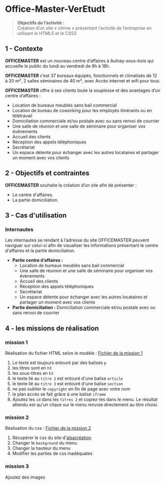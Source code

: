 # Office-Master-VerEtudt

>**Objectifs de l’activité :**  
>Création d’un site « vitrine » présentant l’activité de l’entreprise en utilisant le HTML5 et le CSS3

## 1 - Contexte
**OFFICEMASTER** est un nouveau centre d’affaires à Aulnay-sous-bois qui accueille le public du lundi au vendredi de 9h à 18h.

**OFFICEMASTER** c’est 37 bureaux équipés, fonctionnels et climatisés de 12 à 20 m², 2 salles séminaires de 40 m², avec Accès internet et wifi pour tous.

**OFFICEMASTER** offre à ses clients toute la souplesse et des avantages d’un centre d’affaires :

- Location de bureaux meublés sans bail commercial
- Location de bureau de coworking pour les employés itinérants ou en télétravail
- Domiciliation commerciale et/ou postale avec ou sans renvoi de courrier
- Une salle de réunion et une salle de séminaire pour organiser vos évènements
- Accueil des clients
- Réception des appels téléphoniques
- Secrétariat
- Un espace détente pour échanger avec les autres locataires et partager un moment avec vos clients
## 2 - Objectifs et contraintes
**OFFICEMASTER** souhaite la création d’un site afin de présenter :

- Le centre d'affaires.
- La partie domiciliation.
## 3 - Cas d'utilisation
### Internautes
Les internautes se rendant à l’adresse du site OFFICEMASTER peuvent naviguer sur celui-ci afin de visualiser les informations présentant le centre d'affaires et la partie domiciliation.

- **Partie centre d’affaires :**
    - Location de bureaux meublés sans bail commercial
    - Une salle de réunion et une salle de séminaire pour organiser vos évènements
    - Accueil des clients
    - Réception des appels téléphoniques
    - Secrétariat
    - Un espace détente pour échanger avec les autres locataires et partager un moment avec vos clients
- **Partie domiciliation :** Domiciliation commerciale et/ou postale avec ou sans renvoi de courrier
## 4 - les missions de réalisation
### mission 1
Réalisation du fichier HTML selon le modèle :
[Fichier de la mission 1](missions/mission1.pdf)

1. Le texte est toujours entouré par des balises `p`
2. les titres sont en `h3`
3. les sous-titres en `h3`
4. le texte lié au `titre 2` est entouré d'une balise `article`
5. le texte lié au `titre 3` est entouré d'une balise `section`
6. ne pas oublier le `copyright` en fin de page avec votre nom
7. le plan accès se fait grâce à une balise `iframe`
8. Ajoutez les `id` dans les `titres 2` et copiez-les dans le menu. Le résultat attendu est qu'un clique sur le menu
   renvoie directement au titre choisi.


### mission 2
Réalisation du css : [Fichier de la mission 2](missions/mission2.pdf)

1. Récupérer le css du site d'[alsacréation](https://www.alsacreations.com/tuto/lire/555-design-css-complet-5-etapes.html)
2. Changer le `background` du menu
3. Changer la hauteur du menu
4. Modifier les parties de css inadéquates

### mission 3
Ajoutez des images
